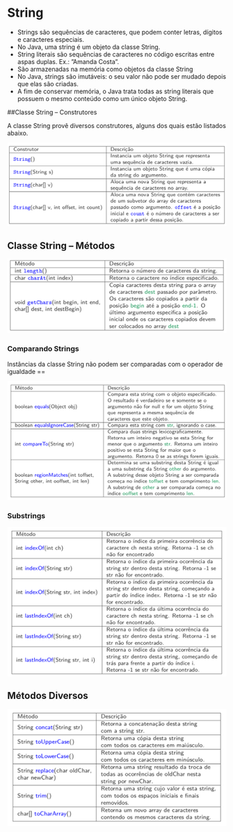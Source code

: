 # String

* Strings são sequências de caracteres, que podem conter letras, dı́gitos e caracteres especiais.
* No Java, uma string é um objeto da classe String.
* String literais são sequências de caracteres no código escritas entre aspas duplas. Ex.: ”Amanda Costa”.
* São armazenadas na memória como objetos da classe String
* No Java, strings são imutáveis: o seu valor não pode ser mudado depois que elas são criadas.
* A fim de conservar memória, o Java trata todas as string literais que possuem o mesmo conteúdo como um único objeto String.

##Classe String – Construtores

A classe String provê diversos construtores, alguns dos quais estão listados abaixo.

![](Construtores.png)


## Classe String – Métodos


![](Metodos1.png)

### Comparando Strings

Instâncias da classe String não podem ser comparadas com o operador
de igualdade ==

![](ComparaString.png)

### Substrings

![](substring.png)

## Métodos Diversos

![](Diversos.png)



